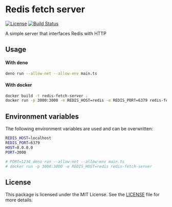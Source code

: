 [github-license-url]: /LICENSE
[action-docker-url]: https://github.com/open-workers/redis-fetch-server/actions/workflows/docker.yml

# Redis fetch server

[![License](https://img.shields.io/github/license/maxx-t/nginx-jwt-module.svg)][github-license-url]
[![Build Status](https://github.com/open-workers/redis-fetch-server/actions/workflows/docker.yml/badge.svg)][action-docker-url]

A simple server that interfaces Redis with HTTP

## Usage

#### With deno

```bash
deno run --allow-net --allow-env main.ts
```

#### With docker

```bash
docker build -t redis-fetch-server .
docker run -p 3000:3000 -e REDIS_HOST=redis -e REDIS_PORT=6379 redis-fetch-server
```

## Environment variables

The following environment variables are used and can be overwritten:

```bash
REDIS_HOST=localhost
REDIS_PORT=6379
HOST=0.0.0.0
PORT=3000

# PORT=1234 deno run --allow-net --allow-env main.ts
# docker run -p 3000:3000 -e REDIS_HOST=redis redis-fetch-server
```

## License

This package is licensed under the MIT License. See the [LICENSE][github-license-url] file for more details.
